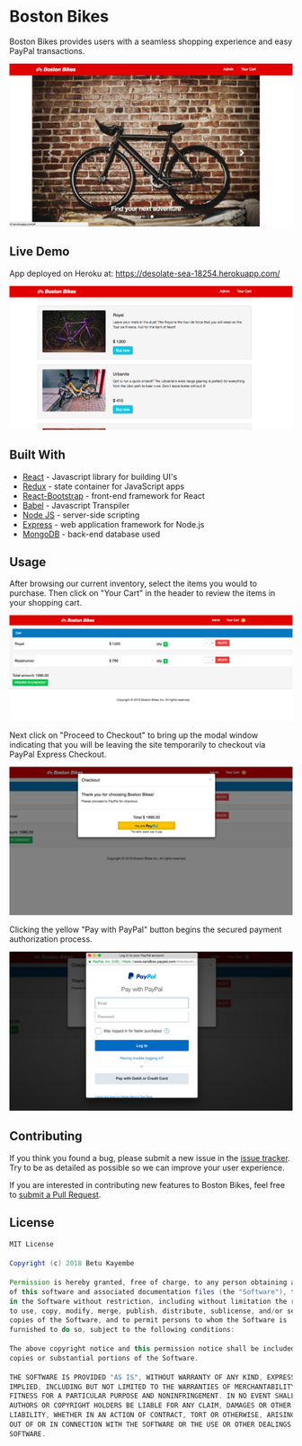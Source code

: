 # Boston Bikes

Boston Bikes provides users with a seamless shopping experience and easy PayPal transactions. 

<img src="public/images/image1.png">

## Live Demo

App deployed on Heroku at: https://desolate-sea-18254.herokuapp.com/

<img src="public/images/image2.png">

## Built With

* [React](https://reactjs.org/) - Javascript library for building UI's  
* [Redux](https://redux.js.org/) - state container for JavaScript apps
* [React-Bootstrap](https://react-bootstrap.github.io/) - front-end framework for React
* [Babel](https://babeljs.io/) - Javascript Transpiler
* [Node JS](https://nodejs.org/en/) - server-side scripting 
* [Express](https://expressjs.com/) - web application framework for Node.js
* [MongoDB](https://www.mongodb.com/) - back-end database used



## Usage 

After browsing our current inventory, select the items you would to purchase. Then click on "Your Cart" in the header to review the items in your shopping cart.

<img src="public/images/image3.png">

Next click on "Proceed to Checkout" to bring up the modal window indicating that you will be leaving the site temporarily to checkout via PayPal Express Checkout. 

<img src="public/images/image4.png">

Clicking the yellow "Pay with PayPal" button begins the secured payment authorization process.

<img src="public/images/image5.png">



## Contributing

If you think you found a bug, please submit a new issue in the [issue tracker](https://github.com/betukay/react-cart-app/issues). Try to be as detailed as possible so we can improve your user experience. 

If you are interested in contributing new features to Boston Bikes, feel free to [submit a Pull Request](https://help.github.com/articles/about-pull-requests/).

## License

```Groovy
MIT License

Copyright (c) 2018 Betu Kayembe

Permission is hereby granted, free of charge, to any person obtaining a copy
of this software and associated documentation files (the "Software"), to deal
in the Software without restriction, including without limitation the rights
to use, copy, modify, merge, publish, distribute, sublicense, and/or sell
copies of the Software, and to permit persons to whom the Software is
furnished to do so, subject to the following conditions:

The above copyright notice and this permission notice shall be included in all
copies or substantial portions of the Software.

THE SOFTWARE IS PROVIDED "AS IS", WITHOUT WARRANTY OF ANY KIND, EXPRESS OR
IMPLIED, INCLUDING BUT NOT LIMITED TO THE WARRANTIES OF MERCHANTABILITY,
FITNESS FOR A PARTICULAR PURPOSE AND NONINFRINGEMENT. IN NO EVENT SHALL THE
AUTHORS OR COPYRIGHT HOLDERS BE LIABLE FOR ANY CLAIM, DAMAGES OR OTHER
LIABILITY, WHETHER IN AN ACTION OF CONTRACT, TORT OR OTHERWISE, ARISING FROM,
OUT OF OR IN CONNECTION WITH THE SOFTWARE OR THE USE OR OTHER DEALINGS IN THE
SOFTWARE.
```
